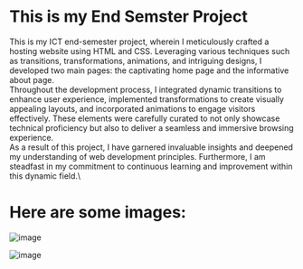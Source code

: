 # This is my End Semster Project
This is my ICT end-semester project, wherein I meticulously crafted a hosting website using HTML and CSS. Leveraging various techniques such as transitions, transformations, animations, and intriguing designs, I developed two main pages: the captivating home page and the informative about page. 
<br>
Throughout the development process, I integrated dynamic transitions to enhance user experience, implemented transformations to create visually appealing layouts, and incorporated animations to engage visitors effectively. These elements were carefully curated to not only showcase technical proficiency but also to deliver a seamless and immersive browsing experience.
<br>
As a result of this project, I have garnered invaluable insights and deepened my understanding of web development principles. Furthermore, I am steadfast in my commitment to continuous learning and improvement within this dynamic field.\

# Here are some images:


![image](https://github.com/user-attachments/assets/a52b9658-e82a-4526-ae2a-54e9ea8a03fc)


![image](https://github.com/user-attachments/assets/13721d2d-c628-4500-bf64-562e4ffa39f0)

